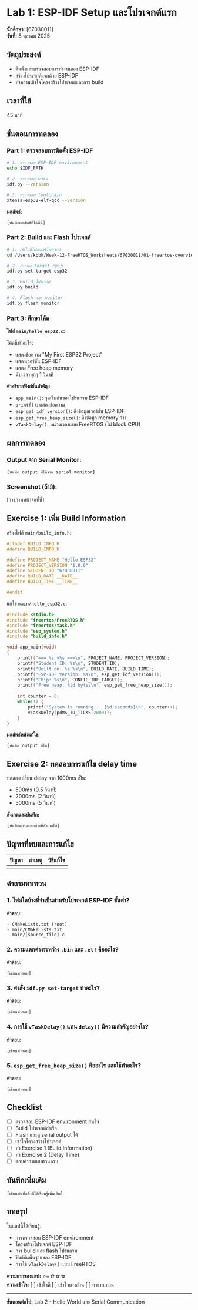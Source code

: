 # Lab 1: ESP-IDF Setup และโปรเจกต์แรก

**นักศึกษา:** [67030011]  
**วันที่:** 8 ตุลาคม 2025

## วัตถุประสงค์
- ติดตั้งและตรวจสอบการทำงานของ ESP-IDF
- สร้างโปรเจกต์แรกด้วย ESP-IDF
- ทำความเข้าใจโครงสร้างโปรเจกต์และการ build

## เวลาที่ใช้
45 นาที

## ขั้นตอนการทดลอง

### Part 1: ตรวจสอบการติดตั้ง ESP-IDF

```bash
# 1. ตรวจสอบ ESP-IDF environment
echo $IDF_PATH

# 2. ตรวจสอบเวอร์ชัน
idf.py --version

# 3. ตรวจสอบ toolchain
xtensa-esp32-elf-gcc --version
```

**ผลลัพธ์:**
```
[บันทึกผลลัพธ์ที่ได้ที่นี่]
```

### Part 2: Build และ Flash โปรเจกต์

```bash
# 1. เข้าไปที่โฟลเดอร์โปรเจกต์
cd /Users/kbbk/Week-12-FreeRTOS_Worksheets/67030011/01-freertos-overview/lab1-setup-first-project

# 2. กำหนด target chip
idf.py set-target esp32

# 3. Build โปรเจกต์
idf.py build

# 4. Flash และ monitor
idf.py flash monitor
```

### Part 3: ศึกษาโค้ด

**ไฟล์ `main/hello_esp32.c`:**

โค้ดนี้ทำอะไร:
- แสดงข้อความ "My First ESP32 Project"
- แสดงเวอร์ชัน ESP-IDF
- แสดง Free heap memory
- นับเวลาทุกๆ 1 วินาที

**คำอธิบายฟังก์ชันสำคัญ:**
- `app_main()`: จุดเริ่มต้นของโปรแกรม ESP-IDF
- `printf()`: แสดงข้อความ
- `esp_get_idf_version()`: ดึงข้อมูลเวอร์ชัน ESP-IDF
- `esp_get_free_heap_size()`: ดึงข้อมูล memory ว่าง
- `vTaskDelay()`: หน่วงเวลาแบบ FreeRTOS (ไม่ block CPU)

## ผลการทดลอง

### Output จาก Serial Monitor:

```
[บันทึก output ที่ได้จาก serial monitor]
```

### Screenshot (ถ้ามี):

[วางภาพหน้าจอที่นี่]

## Exercise 1: เพิ่ม Build Information

สร้างไฟล์ `main/build_info.h`:

```c
#ifndef BUILD_INFO_H
#define BUILD_INFO_H

#define PROJECT_NAME "Hello ESP32"
#define PROJECT_VERSION "1.0.0"
#define STUDENT_ID "67030011"
#define BUILD_DATE __DATE__
#define BUILD_TIME __TIME__

#endif
```

แก้ไข `main/hello_esp32.c`:

```c
#include <stdio.h>
#include "freertos/FreeRTOS.h"
#include "freertos/task.h"
#include "esp_system.h"
#include "build_info.h"

void app_main(void)
{
    printf("=== %s v%s ===\n", PROJECT_NAME, PROJECT_VERSION);
    printf("Student ID: %s\n", STUDENT_ID);
    printf("Built on: %s %s\n", BUILD_DATE, BUILD_TIME);
    printf("ESP-IDF Version: %s\n", esp_get_idf_version());
    printf("Chip: %s\n", CONFIG_IDF_TARGET);
    printf("Free heap: %ld bytes\n", esp_get_free_heap_size());
    
    int counter = 0;
    while(1) {
        printf("System is running... [%d seconds]\n", counter++);
        vTaskDelay(pdMS_TO_TICKS(2000));
    }
}
```

**ผลลัพธ์หลังแก้ไข:**
```
[บันทึก output ที่ได้]
```

## Exercise 2: ทดสอบการแก้ไข delay time

ทดลองเปลี่ยน delay จาก 1000ms เป็น:
- 500ms (0.5 วินาที)
- 2000ms (2 วินาที)
- 5000ms (5 วินาที)

**สังเกตและบันทึก:**
```
[บันทึกความแตกต่างที่สังเกตได้]
```

## ปัญหาที่พบและการแก้ไข

| ปัญหา | สาเหตุ | วิธีแก้ไข |
|-------|--------|----------|
|       |        |          |

## คำถามทบทวน

### 1. ไฟล์ใดบ้างที่จำเป็นสำหรับโปรเจกต์ ESP-IDF ขั้นต่ำ?

**คำตอบ:**
```
- CMakeLists.txt (root)
- main/CMakeLists.txt
- main/[source_file].c
```

### 2. ความแตกต่างระหว่าง `.bin` และ `.elf` คืออะไร?

**คำตอบ:**
```
[เขียนคำตอบ]
```

### 3. คำสั่ง `idf.py set-target` ทำอะไร?

**คำตอบ:**
```
[เขียนคำตอบ]
```

### 4. การใช้ `vTaskDelay()` แทน `delay()` มีความสำคัญอย่างไร?

**คำตอบ:**
```
[เขียนคำตอบ]
```

### 5. `esp_get_free_heap_size()` คืออะไร และใช้ทำอะไร?

**คำตอบ:**
```
[เขียนคำตอบ]
```

## Checklist

- [ ] ตรวจสอบ ESP-IDF environment สำเร็จ
- [ ] Build โปรเจกต์สำเร็จ
- [ ] Flash และดู serial output ได้
- [ ] เข้าใจโครงสร้างโปรเจกต์
- [ ] ทำ Exercise 1 (Build Information)
- [ ] ทำ Exercise 2 (Delay Time)
- [ ] ตอบคำถามทบทวนครบ

## บันทึกเพิ่มเติม

```
[เขียนบันทึกสิ่งที่ได้เรียนรู้เพิ่มเติม]
```

## บทสรุป

ในแลปนี้ได้เรียนรู้:
- การตรวจสอบ ESP-IDF environment
- โครงสร้างโปรเจกต์ ESP-IDF
- การ build และ flash โปรแกรม
- ฟังก์ชันพื้นฐานของ ESP-IDF
- การใช้ `vTaskDelay()` แบบ FreeRTOS

**ความยากของแลป:** ⭐⭐☆☆☆  
**ความเข้าใจ:** [ ] เข้าใจดี [ ] เข้าใจบางส่วน [ ] ควรทบทวน

---
**ขั้นตอนต่อไป:** Lab 2 - Hello World และ Serial Communication
